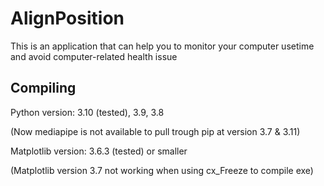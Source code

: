 # AlignPosition
This is an application that can help you to monitor your computer usetime and avoid computer-related health issue

## Compiling
Python version: 3.10 (tested), 3.9, 3.8

(Now mediapipe is not available to pull trough pip at version 3.7 & 3.11)


Matplotlib version: 3.6.3 (tested) or smaller

(Matplotlib version 3.7 not working when using cx_Freeze to compile exe)
